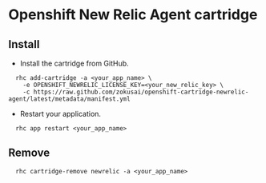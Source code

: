 Openshift New Relic Agent cartridge
===================================

Install
-------

- Install the cartridge from GitHub.

```
  rhc add-cartridge -a <your_app_name> \ 
    -e OPENSHIFT_NEWRELIC_LICENSE_KEY=<your_new_relic_key> \  
    -c https://raw.github.com/zokusai/openshift-cartridge-newrelic-agent/latest/metadata/manifest.yml
```

- Restart your application.

```
  rhc app restart <your_app_name>
```
      
Remove
------

```
  rhc cartridge-remove newrelic -a <your_app_name>
```
